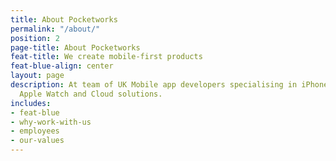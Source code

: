 ```yaml
---
title: About Pocketworks
permalink: "/about/"
position: 2
page-title: About Pocketworks
feat-title: We create mobile-first products
feat-blue-align: center
layout: page
description: At team of UK Mobile app developers specialising in iPhone, Android,
  Apple Watch and Cloud solutions.
includes:
- feat-blue
- why-work-with-us
- employees
- our-values
---
```

